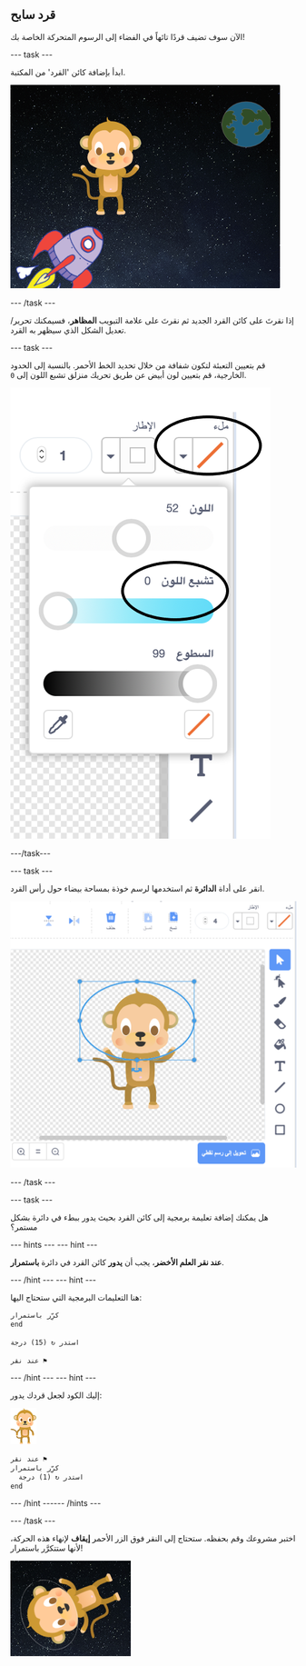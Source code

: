 ## قرد سابح

الآن سوف تضيف قردًا تائهاً في الفضاء إلى الرسوم المتحركة الخاصة بك!

--- task ---

ابدأ بإضافة كائن 'القرد' من المكتبة.

![إضافة كائن القرد](images/space-monkey-sprite.png)

--- /task ---

إذا نقرتَ على كائن القرد الجديد ثم نقرتَ على علامة التبويب **المظاهر**، فسيمكنك تحرير/تعديل الشكل الذي سيظهر به القرد.

--- task ---

قم بتعيين التعبئة لتكون شفافة من خلال تحديد الخط الأحمر. بالنسبة إلى الحدود الخارجية، قم بتعيين لون أبيض عن طريق تحريك منزلق تشبع اللون إلى `0`.

![صنع لون أبيض](images/make-white.png)

---/task---

--- task ---

انقر على أداة **الدائرة** ثم استخدمها لرسم خوذة بمساحة بيضاء حول رأس القرد.

![خوذة فضائية للقرد](images/space-monkey-edit.png)

--- /task ---

--- task ---

هل يمكنك إضافة تعليمة برمجية إلى كائن القرد بحيث يدور ببطء في دائرة بشكل مستمر؟

--- hints ---
 --- hint ---

**عند نقر العلم الأخضر**، يجب أن **يدور** كائن القرد في دائرة **باستمرار**.

--- /hint --- --- hint ---

هنا التعليمات البرمجية التي ستحتاج اليها:

```blocks3
كرِّر باستمرار
end

استدر ↻ (15) درجة

عند نقر ⚑
```

--- /hint --- --- hint ---

إليك الكود لجعل قردك يدور:

![كائن القرد](images/sprite-monkey.png)

```blocks3
عند نقر ⚑
كرِّر باستمرار 
  استدر ↻ (1) درجة
end
```

--- /hint ------ /hints ---

--- /task ---

اختبر مشروعك وقم بحفظه. ستحتاج إلى النقر فوق الزر الأحمر **إيقاف** لإنهاء هذه الحركة، لأنها ستتكرَّر باستمرار!

![اختبار القرد الذي يدور](images/space-spin-test.png)